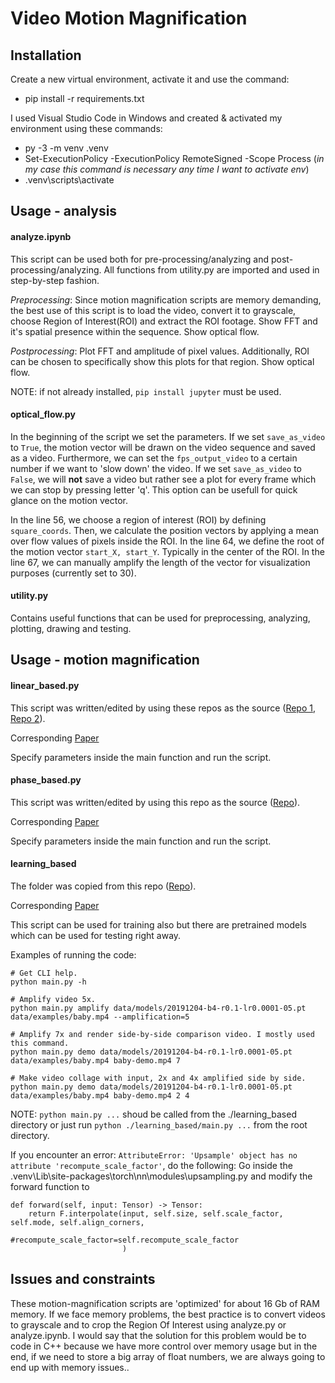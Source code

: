 # Video Motion Magnification

## Installation
Create a new virtual environment, activate it and use the command:
  - pip install -r requirements.txt

I used Visual Studio Code in Windows and created & activated my environment using these commands:
  - py -3 -m venv .venv
  - Set-ExecutionPolicy -ExecutionPolicy RemoteSigned -Scope Process   (*in my case this command is necessary any time I want to activate env*)
  - .venv\scripts\activate

## Usage - analysis

#### analyze.ipynb
This script can be used both for pre-processing/analyzing and post-processing/analyzing.
All functions from utility.py are imported and used in step-by-step fashion.

*Preprocessing*:
Since motion magnification scripts are memory demanding, the best use of this script is to load the video, convert it to grayscale, choose Region of Interest(ROI) and 
extract the ROI footage. Show FFT and it's spatial presence within the sequence. Show optical flow.

*Postprocessing*:
Plot FFT and amplitude of pixel values. Additionally, ROI can be chosen to specifically show this plots for that region. Show optical flow.

NOTE: if not already installed, `pip install jupyter` must be used.

#### optical_flow.py 
In the beginning of the script we set the parameters. If we set ```save_as_video``` to ```True```, the motion vector will be drawn on the video sequence and saved as a video. Furthermore, we can set the ```fps_output_video``` to a certain number if we want to 'slow down' the video.
If we set ```save_as_video``` to ```False```, we will **not** save a video but rather see a plot for every frame which we can stop by pressing letter 'q'. This option can be usefull for quick glance on the motion vector.

In the line 56, we choose a region of interest (ROI) by defining ```square_coords```. Then, we calculate the position vectors by applying a mean over flow values of pixels inside the ROI.
In the line 64, we define the root of the motion vector ```start_X, start_Y```. Typically in the center of the ROI.
In the line 67, we can manually amplify the length of the vector for visualization purposes (currently set to 30).

#### utility.py
Contains useful functions that can be used for preprocessing, analyzing, plotting, drawing and testing.

##  Usage - motion magnification

#### linear_based.py  
This script was written/edited by using these repos as the source ([Repo 1](https://github.com/brycedrennan/eulerian-magnification), [Repo 2](https://github.com/flyingzhao/PyEVM)).

Corresponding [Paper](https://people.csail.mit.edu/mrub/papers/vidmag.pdf)

Specify parameters inside the main function and run the script. 

#### phase_based.py 
This script was written/edited by using this repo as the source ([Repo](https://github.com/jvgemert/pbMoMa)). 

Corresponding [Paper](http://people.csail.mit.edu/nwadhwa/phase-video/phase-video.pdf)

Specify parameters inside the main function and run the script. 

#### learning_based
The folder was copied from this repo ([Repo](https://github.com/cgst/motion-magnification)).

Corresponding [Paper](https://arxiv.org/pdf/1804.02684.pdf)

This script can be used for training also but there are pretrained models which can be used for testing right away.

Examples of running the code:
```
# Get CLI help.
python main.py -h

# Amplify video 5x.
python main.py amplify data/models/20191204-b4-r0.1-lr0.0001-05.pt data/examples/baby.mp4 --amplification=5

# Amplify 7x and render side-by-side comparison video. I mostly used this command.
python main.py demo data/models/20191204-b4-r0.1-lr0.0001-05.pt data/examples/baby.mp4 baby-demo.mp4 7

# Make video collage with input, 2x and 4x amplified side by side.
python main.py demo data/models/20191204-b4-r0.1-lr0.0001-05.pt data/examples/baby.mp4 baby-demo.mp4 2 4
```
NOTE: ```python main.py ...``` shoud be called from the ./learning_based directory or just run ```python ./learning_based/main.py ...``` from the root directory.

If you encounter an error: ``` AttributeError: 'Upsample' object has no attribute 'recompute_scale_factor' ```, do the following:
Go inside the .venv\Lib\site-packages\torch\nn\modules\upsampling.py and modify the forward function to
```
def forward(self, input: Tensor) -> Tensor:
    return F.interpolate(input, self.size, self.scale_factor, self.mode, self.align_corners,
                         #recompute_scale_factor=self.recompute_scale_factor
                         )
``` 

## Issues and constraints
These motion-magnification scripts are 'optimized' for about 16 Gb of RAM memory. If we face memory problems, the best practice is to convert videos to grayscale and to crop the Region Of Interest using analyze.py or analyze.ipynb. I would say that the solution for this problem would be to code in C++ because we have more control over memory usage but in the end, if we need to store a big array of float numbers, we are always going to end up with memory issues.. 